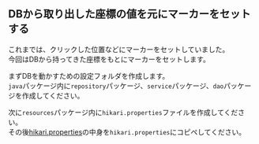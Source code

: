 ## DBから取り出した座標の値を元にマーカーをセットする
これまでは、クリックした位置などにマーカーをセットしていました。  
今回はDBから持ってきた座標をもとにマーカーをセットします。  

まずDBを動かすための設定フォルダを作成します。  
`java`パッケージ内に`repository`パッケージ、`service`パッケージ、`dao`パッケージを作成してください。  

次に`resources`パッケージ内に`hikari.properties`ファイルを作成してください。  
その後[hikari.properties](./../src/main/resources/hikari.properties)の中身を`hikari.properties`にコピペしてください。
